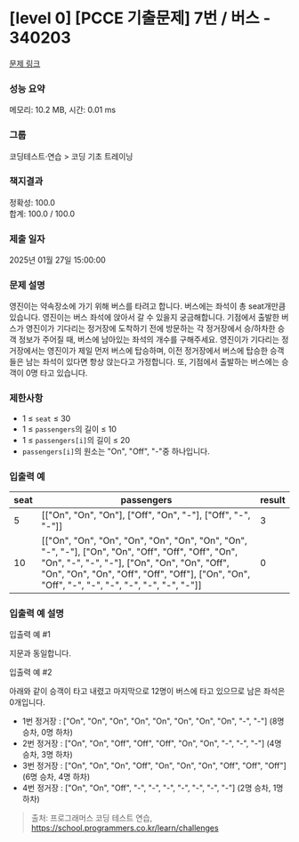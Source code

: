 # [level 0] [PCCE 기출문제] 7번 / 버스 - 340203

[문제 링크](https://school.programmers.co.kr/learn/courses/30/lessons/340203?language=python3)

### 성능 요약

메모리: 10.2 MB, 시간: 0.01 ms

### 그룹

코딩테스트‧연습 > 코딩 기초 트레이닝

### 책지결과

정확성: 100.0<br/>합계: 100.0 / 100.0

### 제출 일자

2025년 01월 27일 15:00:00

### 문제 설명

영진이는 약속장소에 가기 위해 버스를 타려고 합니다. 버스에는 좌석이 총 seat개만큼 있습니다. 영진이는 버스 좌석에 앉아서 갈 수 있을지 궁금해합니다. 기점에서 출발한 버스가 영진이가 기다리는 정거장에 도착하기 전에 방문하는 각 정거장에서 승/하차한 승객 정보가 주어질 때, 버스에 남아있는 좌석의 개수를 구해주세요. 영진이가 기다리는 정거장에서는 영진이가 제일 먼저 버스에 탑승하며, 이전 정거장에서 버스에 탑승한 승객들은 남는 좌석이 있다면 항상 앉는다고 가정합니다. 또, 기점에서 출발하는 버스에는 승객이 0명 타고 있습니다.

### 제한사항

<ul>
<li>1 ≤ <code>seat</code> ≤ 30</li>
<li>1 ≤ <code>passengers</code>의 길이 ≤ 10</li>
<li>1 ≤ <code>passengers[i]</code>의 길이 ≤ 20</li>
<li><code>passengers[i]</code>의 원소는 "On", "Off", "-"중 하나입니다.</li>
</ul>

### 입출력 예

| seat | passengers | result |
|------|------------|--------|
| 5 | [["On", "On", "On"], ["Off", "On", "-"], ["Off", "-", "-"]] | 3 |
| 10 | [["On", "On", "On", "On", "On", "On", "On", "On", "-", "-"], ["On", "On", "Off", "Off", "Off", "On", "On", "-", "-", "-"], ["On", "On", "On", "Off", "On", "On", "On", "Off", "Off", "Off"], ["On", "On", "Off", "-", "-", "-", "-", "-", "-", "-"]] | 0 |

### 입출력 예 설명

입출력 예 #1

지문과 동일합니다.

입출력 예 #2

아래와 같이 승객이 타고 내렸고 마지막으로 12명이 버스에 타고 있으므로 남은 좌석은 0개입니다.

- 1번 정거장 : ["On", "On", "On", "On", "On", "On", "On", "On", "-", "-"] (8명 승차, 0명 하차)
- 2번 정거장 : ["On", "On", "Off", "Off", "Off", "On", "On", "-", "-", "-"] (4명 승차, 3명 하차)
- 3번 정거장 : ["On", "On", "On", "Off", "On", "On", "On", "Off", "Off", "Off"] (6명 승차, 4명 하차)
- 4번 정거장 : ["On", "On", "Off", "-", "-", "-", "-", "-", "-", "-"] (2명 승차, 1명 하차)

> 출처: 프로그래머스 코딩 테스트 연습, https://school.programmers.co.kr/learn/challenges

